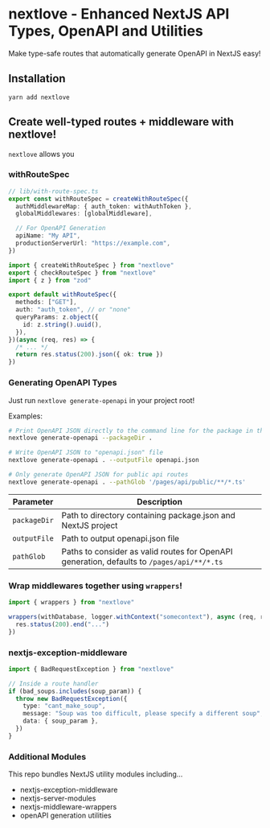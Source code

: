 # nextlove - Enhanced NextJS API Types, OpenAPI and Utilities

Make type-safe routes that automatically generate OpenAPI in NextJS easy!

## Installation

`yarn add nextlove`

## Create well-typed routes + middleware with nextlove!

`nextlove` allows you 

### withRouteSpec

```ts
// lib/with-route-spec.ts
export const withRouteSpec = createWithRouteSpec({
  authMiddlewareMap: { auth_token: withAuthToken },
  globalMiddlewares: [globalMiddleware],

  // For OpenAPI Generation
  apiName: "My API",
  productionServerUrl: "https://example.com",
})
```

```ts
import { createWithRouteSpec } from "nextlove"
export { checkRouteSpec } from "nextlove"
import { z } from "zod"

export default withRouteSpec({
  methods: ["GET"],
  auth: "auth_token", // or "none"
  queryParams: z.object({
    id: z.string().uuid(),
  }),
})(async (req, res) => {
  /* ... */
  return res.status(200).json({ ok: true })
})
```

### Generating OpenAPI Types

Just run `nextlove generate-openapi` in your project root!

Examples:
```bash
# Print OpenAPI JSON directly to the command line for the package in the current directory
nextlove generate-openapi --packageDir .

# Write OpenAPI JSON to "openapi.json" file
nextlove generate-openapi . --outputFile openapi.json

# Only generate OpenAPI JSON for public api routes
nextlove generate-openapi . --pathGlob '/pages/api/public/**/*.ts'
```

| Parameter | Description |
| --------- | ----------- |
| `packageDir`| Path to directory containing package.json and NextJS project |
| `outputFile` | Path to output openapi.json file |
| `pathGlob` | Paths to consider as valid routes for OpenAPI generation, defaults to `/pages/api/**/*.ts` |


### Wrap middlewares together using `wrappers`!

```ts
import { wrappers } from "nextlove"

wrappers(withDatabase, logger.withContext("somecontext"), async (req, res) => {
  res.status(200).end("...")
})
```

### nextjs-exception-middleware

```ts
import { BadRequestException } from "nextlove"

// Inside a route handler
if (bad_soups.includes(soup_param)) {
  throw new BadRequestException({
    type: "cant_make_soup",
    message: "Soup was too difficult, please specify a different soup",
    data: { soup_param },
  })
}
```

### Additional Modules

This repo bundles NextJS utility modules including...

- nextjs-exception-middleware
- nextjs-server-modules
- nextjs-middleware-wrappers
- openAPI generation utilities
